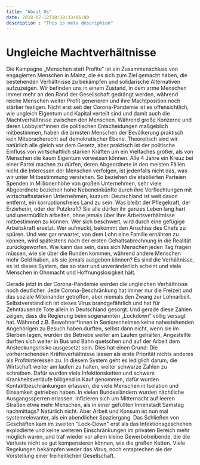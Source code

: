 ```yaml
---
title: "About Us"
date: 2018-07-12T18:19:33+06:00
description : "This is meta description"
---
```



# Ungleiche Machtverhältnisse

Die Kampagne „Menschen statt Profite“ ist ein Zusammenschluss von engagierten Menschen in Mainz, die es sich zum Ziel gemacht haben, die bestehenden Verhältnisse zu bekämpfen und solidarische Alternativen aufzuzeigen. Wir befinden uns in einem Zustand, in dem arme Menschen immer mehr an den Rand der Gesellschaft gedrängt werden, während reiche Menschen weiter Profit generieren und ihre Machtposition noch stärker festigen. Nicht erst seit der Corona-Pandemie ist es offensichtlich, wie ungleich Eigentum und Kapital verteilt sind und damit auch die Machtverhältnisse zwischen den Menschen. Während große Konzerne und deren Lobbyist*innen die politischen Entscheidungen maßgeblich mitbestimmen, haben die ärmsten Menschen der Bevölkerung praktisch kein Mitspracherecht auf demokratischer Ebene. Theoretisch sind wir natürlich alle gleich vor dem Gesetz, aber praktisch ist der politische Einfluss von wirtschaftlich starken Kräften um ein Vielfaches größer, als von Menschen die kaum Eigentum vorweisen können. Alle 4 Jahre ein Kreuz bei einer Partei machen zu dürfen, deren Abgeordnete in den meisten Fällen nicht die Interessen der Menschen verfolgen, ist jedenfalls nicht das, was wir unter Mitbestimmung verstehen. So beziehen die etablierten Parteien Spenden in Millionenhöhe von großen Unternehmen, sehr viele Abgeordnete beziehen hohe Nebeneinkünfte durch ihre Verflechtungen mit wirtschaftsstarken Unternehmen, kurzum: Deutschland ist weit davon entfernt, ein korruptionsfreies Land zu sein. Was bleibt der Pflegekraft, der Erzieherin, oder der Putzkraft? Sie alle dürfen ihr ganzes Leben lang hart und unermüdlich arbeiten, ohne jemals über ihre Arbeitsverhältnisse mitbestimmen zu können. Wer sich beschwert, wird durch eine gefügige Arbeitskraft ersetzt. Wer aufmuckt, bekommt den Anschiss des Chefs zu spüren. Und wer gar erwartet, von dem Lohn eine Familie ernähren zu können, wird spätestens nach der ersten Gehaltsabrechnung in die Realität zurückgeworfen. Wie kann das sein, dass sich Menschen jeden Tag fragen müssen, wie sie über die Runden kommen, während andere Menschen mehr Geld haben, als sie jemals ausgeben können? Es sind die Verhältnisse, es ist dieses System, das so starr und unveränderlich scheint und viele Menschen in Ohnmacht und Hoffnungslosigkeit hält.

Gerade jetzt in der Corona-Pandemie werden die ungleichen Verhältnisse noch deutlicher. Jede Corona-Beschränkung hat immer nur die Freizeit und das soziale Miteinander getroffen, aber niemals den Zwang zur Lohnarbeit. Selbstverständlich ist dieses Virus brandgefährlich und hat für Zehntausende Tote allein in Deutschland gesorgt. Und gerade diese Zahlen zeigen, dass die Regierung beim sogenannten „Lockdown“ völlig versagt hat. Während z.B. Bewohner*innen in Seniorenheimen keine nahestehenden Angehörigen zu Besuch haben durften, selbst dann nicht, wenn sie im Sterben lagen, wurden die Betriebe weiter am Laufen gehalten, Angestellte durften sich weiter in Bus und Bahn quetschen und auf der Arbeit dem Ansteckungsrisiko ausgesetzt sein. Dies hat einen Grund: Die vorherrschenden Kräfteverhältnisse lassen als erste Priorität nichts anderes als Profitinteressen zu. In diesem System geht es lediglich darum, die Wirtschaft weiter am laufen zu halten, weiter schwarze Zahlen zu schreiben. Dafür wurden viele Infektionsketten und schwere Krankheitsverläufe billigend in Kauf genommen, dafür wurden Kontaktbeschränkungen erlassen, die viele Menschen in Isolation und Einsamkeit getrieben haben. In vielen Bundesländern wurden nächtliche Ausgangssperren erlassen. Infizieren sich um Mitternacht auf leeren Straßen etwa mehr Menschen, als in einer gefüllten Innenstadt Samstag nachmittags? Natürlich nicht. Aber Arbeit und Konsum ist nun mal systemrelevanter, als ein abendlicher Spaziergang. Das Schließen von Geschäften kam im zweiten "Lock-Down" erst als das Infektionsgeschehen explodierte und keine weiteren Einschränkungen im privaten Bereich mehr möglich waren, und traf wieder vor allem kleine Gewerbetreibende, die die Verluste nicht so gut kompensieren können, wie die großen Ketten. Viele Regelungen bekämpfen weder das Virus, noch entsprechen sie der Vorstellung einer freiheitlichen Gesellschaft.

